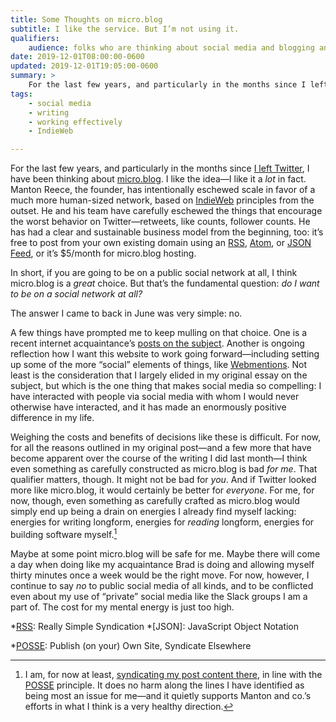 ```yaml
---
title: Some Thoughts on micro.blog
subtitle: I like the service. But I’m not using it.
qualifiers:
    audience: folks who are thinking about social media and blogging and the IndieWeb movement.
date: 2019-12-01T08:00:00-0600
updated: 2019-12-01T19:05:00-0600
summary: >
    For the last few years, and particularly in the months since I left Twitter, I have been thinking about micro.blog. If you are going to be on a public social network at all. But it’s not for me.
tags:
    - social media
    - writing
    - working effectively
    - IndieWeb

---
```


For the last few years, and particularly in the months since [I left Twitter][buwsm], I have been thinking about [micro.blog]. I like the idea—I like it a *lot* in fact. Manton Reece, the founder, has intentionally eschewed scale in favor of a much more human-sized network, based on [IndieWeb] principles from the outset. He and his team have carefully eschewed the things that encourage the worst behavior on Twitter—retweets, like counts, follower counts. He has had a clear and sustainable business model from the beginning, too: it’s free to post from your own existing domain using an [RSS], [Atom], or [JSON Feed], or it’s $5/month for micro.blog hosting.

In short, if you are going to be on a public social network at all, I think micro.blog is a *great* choice. But that’s the fundamental question: <i>do I want to be on a social network at all?</i>

The answer I came to back in June was very simple: no.

A few things have prompted me to keep mulling on that choice. One is a recent internet acquaintance’s [posts on the subject][brad]. Another is ongoing reflection how I want this website to work going forward—including setting up some of the more “social” elements of things, like [Webmentions]. Not least is the consideration that I largely elided in my original essay on the subject, but which is the one thing that makes social media so compelling: I have interacted with people via social media with whom I would never otherwise have interacted, and it has made an enormously positive difference in my life.

Weighing the costs and benefits of decisions like these is difficult. For now, for all the reasons outlined in my original post—and a few more that have become apparent over the course of the writing I did last month—I think even something as carefully constructed as micro.blog is bad *for me*. That qualifier matters, though. It might not be bad for *you*. And if Twitter looked more like micro.blog, it would certainly be better for *everyone*. For me, for now, though, even something as carefully crafted as micro.blog would simply end up being a drain on energies I already find myself lacking: energies for writing longform, energies for *reading* longform, energies for building software myself.[^posse]

Maybe at some point micro.blog will be safe for me. Maybe there will come a day when doing like my acquaintance Brad is doing and allowing myself thirty minutes once a week would be the right move. For now, however, I continue to say *no* to public social media of all kinds, and to be conflicted even about my use of “private” social media like the Slack groups I am a part of. The cost for my mental energy is just too high.

[buwsm]: https://v4.chriskrycho.com/2019/breaking-up-with-social-media.html
[micro.blog]: https://micro.blog
[IndieWeb]: http://www.indieweb.org
[RSS]: https://validator.w3.org/feed/docs/rss2.html
[Atom]: https://validator.w3.org/feed/docs/atom.html
[JSON Feed]: https://jsonfeed.org
[Webmentions]: https://webmention.net
[brad]: http://resident-theologian.blogspot.com/2019/11/a-twitter-amendment.html

*[RSS]: Really Simple Syndication
*[JSON]: JavaScript Object Notation

[^posse]: I am, for now at least, [syndicating my post content there][syndicating], in line with the [POSSE] principle. It does no harm along the lines I have identified as being most an issue for me—and it quietly supports Manton and co.’s efforts in what I think is a very healthy direction.

[syndicating]: https://micro.blog/chriskrycho
[POSSE]: http://www.indieweb.org/POSSE
*[POSSE]: Publish (on your) Own Site, Syndicate Elsewhere
